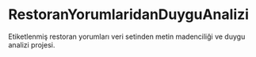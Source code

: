 # RestoranYorumlaridanDuyguAnalizi
Etiketlenmiş  restoran yorumları veri setinden metin madenciliği ve duygu analizi projesi.
